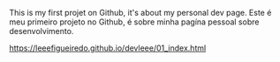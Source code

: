 This is my first projet on Github, it's about my personal dev page.
Este é meu primeiro projeto no Github, é sobre minha pagína pessoal sobre desenvolvimento.

https://leeefigueiredo.github.io/devleee/01_index.html
